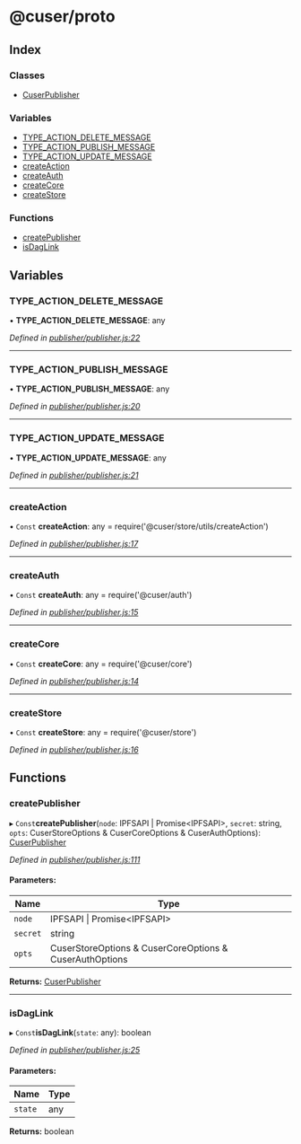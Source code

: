 # @cuser/proto

## Index

### Classes

* [CuserPublisher](classes/cuserpublisher.md)

### Variables

* [TYPE\_ACTION\_DELETE\_MESSAGE](globals.md#type_action_delete_message)
* [TYPE\_ACTION\_PUBLISH\_MESSAGE](globals.md#type_action_publish_message)
* [TYPE\_ACTION\_UPDATE\_MESSAGE](globals.md#type_action_update_message)
* [createAction](globals.md#createaction)
* [createAuth](globals.md#createauth)
* [createCore](globals.md#createcore)
* [createStore](globals.md#createstore)

### Functions

* [createPublisher](globals.md#createpublisher)
* [isDagLink](globals.md#isdaglink)

## Variables

### TYPE\_ACTION\_DELETE\_MESSAGE

•  **TYPE\_ACTION\_DELETE\_MESSAGE**: any

*Defined in [publisher/publisher.js:22](https://github.com/rubeniskov/cuser/blob/730a1b1/packages/publisher/publisher.js#L22)*

___

### TYPE\_ACTION\_PUBLISH\_MESSAGE

•  **TYPE\_ACTION\_PUBLISH\_MESSAGE**: any

*Defined in [publisher/publisher.js:20](https://github.com/rubeniskov/cuser/blob/730a1b1/packages/publisher/publisher.js#L20)*

___

### TYPE\_ACTION\_UPDATE\_MESSAGE

•  **TYPE\_ACTION\_UPDATE\_MESSAGE**: any

*Defined in [publisher/publisher.js:21](https://github.com/rubeniskov/cuser/blob/730a1b1/packages/publisher/publisher.js#L21)*

___

### createAction

• `Const` **createAction**: any = require('@cuser/store/utils/createAction')

*Defined in [publisher/publisher.js:17](https://github.com/rubeniskov/cuser/blob/730a1b1/packages/publisher/publisher.js#L17)*

___

### createAuth

• `Const` **createAuth**: any = require('@cuser/auth')

*Defined in [publisher/publisher.js:15](https://github.com/rubeniskov/cuser/blob/730a1b1/packages/publisher/publisher.js#L15)*

___

### createCore

• `Const` **createCore**: any = require('@cuser/core')

*Defined in [publisher/publisher.js:14](https://github.com/rubeniskov/cuser/blob/730a1b1/packages/publisher/publisher.js#L14)*

___

### createStore

• `Const` **createStore**: any = require('@cuser/store')

*Defined in [publisher/publisher.js:16](https://github.com/rubeniskov/cuser/blob/730a1b1/packages/publisher/publisher.js#L16)*

## Functions

### createPublisher

▸ `Const`**createPublisher**(`node`: IPFSAPI \| Promise\<IPFSAPI>, `secret`: string, `opts`: CuserStoreOptions & CuserCoreOptions & CuserAuthOptions): [CuserPublisher](classes/cuserpublisher.md)

*Defined in [publisher/publisher.js:111](https://github.com/rubeniskov/cuser/blob/730a1b1/packages/publisher/publisher.js#L111)*

#### Parameters:

Name | Type |
------ | ------ |
`node` | IPFSAPI \| Promise\<IPFSAPI> |
`secret` | string |
`opts` | CuserStoreOptions & CuserCoreOptions & CuserAuthOptions |

**Returns:** [CuserPublisher](classes/cuserpublisher.md)

___

### isDagLink

▸ `Const`**isDagLink**(`state`: any): boolean

*Defined in [publisher/publisher.js:25](https://github.com/rubeniskov/cuser/blob/730a1b1/packages/publisher/publisher.js#L25)*

#### Parameters:

Name | Type |
------ | ------ |
`state` | any |

**Returns:** boolean
